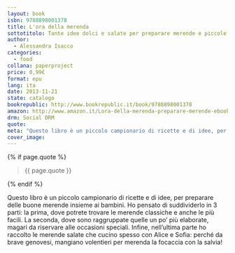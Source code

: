 ```yaml
---
layout: book
isbn: 9788898001378
title: L'ora della merenda
sottotitolo: Tante idee dolci e salate per preparare merende e piccole feste insieme ai bambini
author:
  - Alessandra Isacco
categories:
  - food
collana: paperproject
price: 0,99€
format: epu
lang: ita
date: 2013-11-21
state: catalogo
bookrepublic: http://www.bookrepublic.it/book/9788898001378
amazon: http://www.amazon.it/Lora-della-merenda-preparare-merende-ebook/dp/B00GTU6DR4/
drm: Social DRM
quote:
meta: "Questo libro è un piccolo campionario di ricette e di idee, per preparare delle buone merende insieme ai bambini."
cover_image:
---
```


{% if page.quote %}
<blockquote>
    {{ page.quote }}
</blockquote>
{% endif %}

Questo libro è un piccolo campionario di ricette e di idee, per preparare delle buone merende insieme ai bambini. Ho pensato di suddividerlo in 3 parti: la prima, dove potrete trovare le merende classiche e anche le più facili. La seconda, dove sono raggruppate quelle un po’ più elaborate, magari da riservare alle occasioni speciali. Infine, nell’ultima parte ho raccolto le merende salate che cucino spesso con Alice e Sofia: perché da brave genovesi, mangiano volentieri per merenda la focaccia con la salvia!